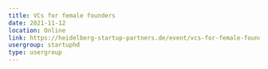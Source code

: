 ```yaml
---
title: VCs for female founders
date: 2021-11-12
location: Online
link: https://heidelberg-startup-partners.de/event/vcs-for-female-founders/
usergroup: startuphd
type: usergroup
---
```

